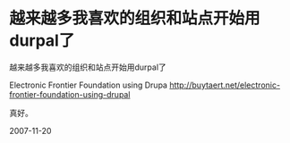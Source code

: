 # 越来越多我喜欢的组织和站点开始用durpal了

越来越多我喜欢的组织和站点开始用durpal了

Electronic Frontier Foundation using Drupa
	http://buytaert.net/electronic-frontier-foundation-using-drupal

真好。


2007-11-20